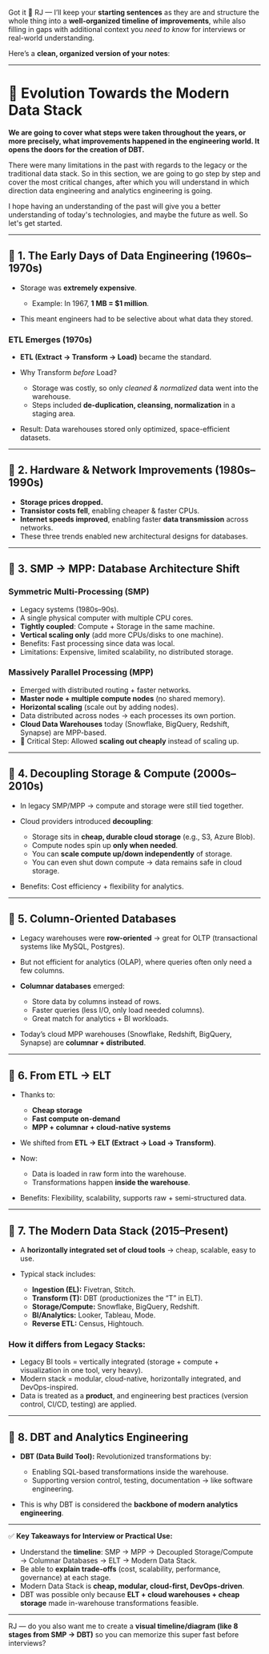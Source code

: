 Got it 🚀 RJ — I’ll keep your **starting sentences** as they are and structure the whole thing into a **well-organized timeline of improvements**, while also filling in gaps with additional context you *need to know* for interviews or real-world understanding.

Here’s a **clean, organized version of your notes**:

---

# 🌟 Evolution Towards the Modern Data Stack

**We are going to cover what steps were taken throughout the years, or more precisely, what improvements happened in the engineering world. It opens the doors for the creation of DBT.**

There were many limitations in the past with regards to the legacy or the traditional data stack. So in this section, we are going to go step by step and cover the most critical changes, after which you will understand in which direction data engineering and analytics engineering is going.

I hope having an understanding of the past will give you a better understanding of today's technologies, and maybe the future as well. So let's get started.

---

## 🔹 1. The Early Days of Data Engineering (1960s–1970s)

* Storage was **extremely expensive**.

  * Example: In 1967, **1 MB = $1 million**.
* This meant engineers had to be selective about what data they stored.

### ETL Emerges (1970s)

* **ETL (Extract → Transform → Load)** became the standard.
* Why Transform *before* Load?

  * Storage was costly, so only *cleaned & normalized* data went into the warehouse.
  * Steps included **de-duplication, cleansing, normalization** in a staging area.
* Result: Data warehouses stored only optimized, space-efficient datasets.

---

## 🔹 2. Hardware & Network Improvements (1980s–1990s)

* **Storage prices dropped.**
* **Transistor costs fell**, enabling cheaper & faster CPUs.
* **Internet speeds improved**, enabling faster **data transmission** across networks.
* These three trends enabled new architectural designs for databases.

---

## 🔹 3. SMP → MPP: Database Architecture Shift

### Symmetric Multi-Processing (SMP)

* Legacy systems (1980s–90s).
* A single physical computer with multiple CPU cores.
* **Tightly coupled**: Compute + Storage in the same machine.
* **Vertical scaling only** (add more CPUs/disks to one machine).
* Benefits: Fast processing since data was local.
* Limitations: Expensive, limited scalability, no distributed storage.

### Massively Parallel Processing (MPP)

* Emerged with distributed routing + faster networks.
* **Master node + multiple compute nodes** (no shared memory).
* **Horizontal scaling** (scale out by adding nodes).
* Data distributed across nodes → each processes its own portion.
* **Cloud Data Warehouses** today (Snowflake, BigQuery, Redshift, Synapse) are MPP-based.
* 🔑 Critical Step: Allowed **scaling out cheaply** instead of scaling up.

---

## 🔹 4. Decoupling Storage & Compute (2000s–2010s)

* In legacy SMP/MPP → compute and storage were still tied together.
* Cloud providers introduced **decoupling**:

  * Storage sits in **cheap, durable cloud storage** (e.g., S3, Azure Blob).
  * Compute nodes spin up **only when needed**.
  * You can **scale compute up/down independently** of storage.
  * You can even shut down compute → data remains safe in cloud storage.
* Benefits: Cost efficiency + flexibility for analytics.

---

## 🔹 5. Column-Oriented Databases

* Legacy warehouses were **row-oriented** → great for OLTP (transactional systems like MySQL, Postgres).
* But not efficient for analytics (OLAP), where queries often only need a few columns.
* **Columnar databases** emerged:

  * Store data by columns instead of rows.
  * Faster queries (less I/O, only load needed columns).
  * Great match for analytics + BI workloads.
* Today’s cloud MPP warehouses (Snowflake, Redshift, BigQuery, Synapse) are **columnar + distributed**.

---

## 🔹 6. From ETL → ELT

* Thanks to:

  * **Cheap storage**
  * **Fast compute on-demand**
  * **MPP + columnar + cloud-native systems**
* We shifted from **ETL → ELT (Extract → Load → Transform)**.
* Now:

  * Data is loaded in raw form into the warehouse.
  * Transformations happen **inside the warehouse**.
* Benefits: Flexibility, scalability, supports raw + semi-structured data.

---

## 🔹 7. The Modern Data Stack (2015–Present)

* A **horizontally integrated set of cloud tools** → cheap, scalable, easy to use.
* Typical stack includes:

  * **Ingestion (EL):** Fivetran, Stitch.
  * **Transform (T):** DBT (productionizes the “T” in ELT).
  * **Storage/Compute:** Snowflake, BigQuery, Redshift.
  * **BI/Analytics:** Looker, Tableau, Mode.
  * **Reverse ETL:** Census, Hightouch.

### How it differs from Legacy Stacks:

* Legacy BI tools = vertically integrated (storage + compute + visualization in one tool, very heavy).
* Modern stack = modular, cloud-native, horizontally integrated, and DevOps-inspired.
* Data is treated as a **product**, and engineering best practices (version control, CI/CD, testing) are applied.

---

## 🔹 8. DBT and Analytics Engineering

* **DBT (Data Build Tool):** Revolutionized transformations by:

  * Enabling SQL-based transformations inside the warehouse.
  * Supporting version control, testing, documentation → like software engineering.
* This is why DBT is considered the **backbone of modern analytics engineering**.

---

✅ **Key Takeaways for Interview or Practical Use:**

* Understand the **timeline**: SMP → MPP → Decoupled Storage/Compute → Columnar Databases → ELT → Modern Data Stack.
* Be able to **explain trade-offs** (cost, scalability, performance, governance) at each stage.
* Modern Data Stack is **cheap, modular, cloud-first, DevOps-driven**.
* DBT was possible only because **ELT + cloud warehouses + cheap storage** made in-warehouse transformations feasible.

---

RJ — do you also want me to create a **visual timeline/diagram (like 8 stages from SMP → DBT)** so you can memorize this super fast before interviews?
